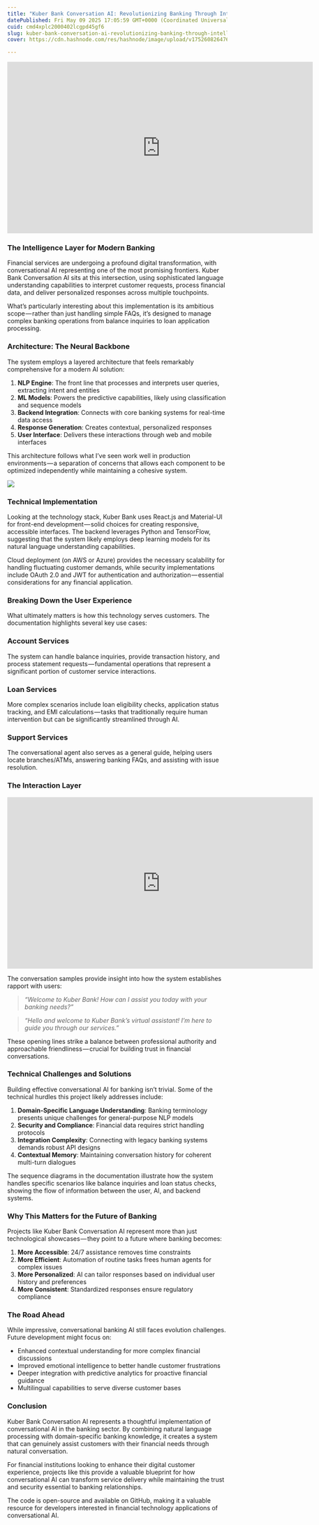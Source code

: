 ```yaml
---
title: "Kuber Bank Conversation AI: Revolutionizing Banking Through Intelligent Dialogue Systems"
datePublished: Fri May 09 2025 17:05:59 GMT+0000 (Coordinated Universal Time)
cuid: cmd4xplc2000402lcgpd45gf6
slug: kuber-bank-conversation-ai-revolutionizing-banking-through-intelligent-dialogue-systems-8d7565903861
cover: https://cdn.hashnode.com/res/hashnode/image/upload/v1752608264760/0e857bf3-75a2-4987-b023-2d830ab2f88a.png

---
```


<iframe src="https://www.youtube.com/embed/nXhfo_op2iU?feature=oembed" width="700" height="393" frameborder="0" scrolling="no"></iframe>

### The Intelligence Layer for Modern Banking

Financial services are undergoing a profound digital transformation, with conversational AI representing one of the most promising frontiers. Kuber Bank Conversation AI sits at this intersection, using sophisticated language understanding capabilities to interpret customer requests, process financial data, and deliver personalized responses across multiple touchpoints.

What’s particularly interesting about this implementation is its ambitious scope — rather than just handling simple FAQs, it’s designed to manage complex banking operations from balance inquiries to loan application processing.

### Architecture: The Neural Backbone

The system employs a layered architecture that feels remarkably comprehensive for a modern AI solution:

1.  **NLP Engine**: The front line that processes and interprets user queries, extracting intent and entities
2.  **ML Models**: Powers the predictive capabilities, likely using classification and sequence models
3.  **Backend Integration**: Connects with core banking systems for real-time data access
4.  **Response Generation**: Creates contextual, personalized responses
5.  **User Interface**: Delivers these interactions through web and mobile interfaces

This architecture follows what I’ve seen work well in production environments — a separation of concerns that allows each component to be optimized independently while maintaining a cohesive system.

![](https://cdn.hashnode.com/res/hashnode/image/upload/v1752608262842/b2c12eb2-57f7-4279-a8e9-420fe0e7c0ee.png)

### Technical Implementation

Looking at the technology stack, Kuber Bank uses React.js and Material-UI for front-end development — solid choices for creating responsive, accessible interfaces. The backend leverages Python and TensorFlow, suggesting that the system likely employs deep learning models for its natural language understanding capabilities.

Cloud deployment (on AWS or Azure) provides the necessary scalability for handling fluctuating customer demands, while security implementations include OAuth 2.0 and JWT for authentication and authorization — essential considerations for any financial application.

### Breaking Down the User Experience

What ultimately matters is how this technology serves customers. The documentation highlights several key use cases:

### Account Services

The system can handle balance inquiries, provide transaction history, and process statement requests — fundamental operations that represent a significant portion of customer service interactions.

### Loan Services

More complex scenarios include loan eligibility checks, application status tracking, and EMI calculations — tasks that traditionally require human intervention but can be significantly streamlined through AI.

### Support Services

The conversational agent also serves as a general guide, helping users locate branches/ATMs, answering banking FAQs, and assisting with issue resolution.

### The Interaction Layer

<iframe src="https://www.youtube.com/embed/nXhfo_op2iU?feature=oembed" width="700" height="393" frameborder="0" scrolling="no"></iframe>

The conversation samples provide insight into how the system establishes rapport with users:

> *“Welcome to Kuber Bank! How can I assist you today with your banking needs?”*

> *“Hello and welcome to Kuber Bank’s virtual assistant! I’m here to guide you through our services.”*

These opening lines strike a balance between professional authority and approachable friendliness — crucial for building trust in financial conversations.

### Technical Challenges and Solutions

Building effective conversational AI for banking isn’t trivial. Some of the technical hurdles this project likely addresses include:

1.  **Domain-Specific Language Understanding**: Banking terminology presents unique challenges for general-purpose NLP models
2.  **Security and Compliance**: Financial data requires strict handling protocols
3.  **Integration Complexity**: Connecting with legacy banking systems demands robust API designs
4.  **Contextual Memory**: Maintaining conversation history for coherent multi-turn dialogues

The sequence diagrams in the documentation illustrate how the system handles specific scenarios like balance inquiries and loan status checks, showing the flow of information between the user, AI, and backend systems.

### Why This Matters for the Future of Banking

Projects like Kuber Bank Conversation AI represent more than just technological showcases — they point to a future where banking becomes:

1.  **More Accessible**: 24/7 assistance removes time constraints
2.  **More Efficient**: Automation of routine tasks frees human agents for complex issues
3.  **More Personalized**: AI can tailor responses based on individual user history and preferences
4.  **More Consistent**: Standardized responses ensure regulatory compliance

### The Road Ahead

While impressive, conversational banking AI still faces evolution challenges. Future development might focus on:

*   Enhanced contextual understanding for more complex financial discussions
*   Improved emotional intelligence to better handle customer frustrations
*   Deeper integration with predictive analytics for proactive financial guidance
*   Multilingual capabilities to serve diverse customer bases

### Conclusion

Kuber Bank Conversation AI represents a thoughtful implementation of conversational AI in the banking sector. By combining natural language processing with domain-specific banking knowledge, it creates a system that can genuinely assist customers with their financial needs through natural conversation.

For financial institutions looking to enhance their digital customer experience, projects like this provide a valuable blueprint for how conversational AI can transform service delivery while maintaining the trust and security essential to banking relationships.

The code is open-source and available on GitHub, making it a valuable resource for developers interested in financial technology applications of conversational AI.